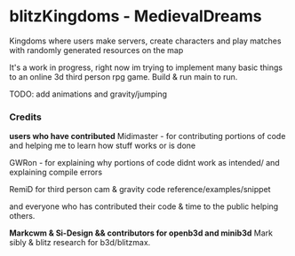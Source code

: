 # blitzKingdoms - MedievalDreams
Kingdoms where users make servers, create characters and play matches with randomly generated resources on the map

It's a work in progress, right now im trying to implement many basic things to an online 3d third person rpg game.
Build & run main to run.

TODO: add animations and gravity/jumping

### Credits
**users who have contributed**
Midimaster - for contributing portions of code and helping me to learn how stuff works or is done  

GWRon - for explaining why portions of code didnt work as intended/ and explaining compile errors  

RemiD for third person cam & gravity code reference/examples/snippet  

and everyone who has contributed their code & time to the public helping others.

**Markcwm & Si-Design && contributors for openb3d and minib3d**
Mark sibly & blitz research for b3d/blitzmax.

